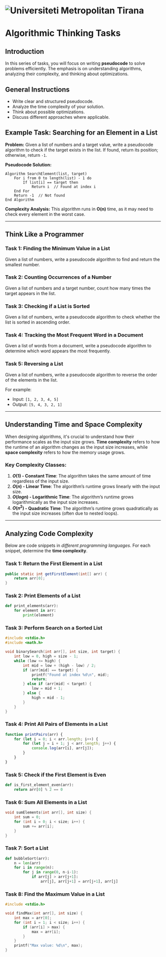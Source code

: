 # ![Universiteti Metropolitan Tirana](https://umt.edu.al/wp-content/uploads/2024/11/Universiteti-Metropolitan-Tirana.webp)  

# Algorithmic Thinking Tasks

## Introduction
In this series of tasks, you will focus on writing **pseudocode** to solve problems efficiently. The emphasis is on understanding algorithms, analyzing their complexity, and thinking about optimizations. 

## General Instructions
- Write clear and structured pseudocode.
- Analyze the time complexity of your solution.
- Think about possible optimizations.
- Discuss different approaches where applicable.

## Example Task: Searching for an Element in a List

**Problem:** Given a list of numbers and a target value, write a pseudocode algorithm to check if the target exists in the list. If found, return its position; otherwise, return `-1`.

**Pseudocode Solution:**
```plaintext
Algorithm SearchElement(list, target)
    For i from 0 to length(list) - 1 do
        If list[i] == target then
            Return i  // Found at index i
    End For
    Return -1  // Not found
End Algorithm
```
**Complexity Analysis:** This algorithm runs in **O(n)** time, as it may need to check every element in the worst case.

---

## Think Like a Programmer

### Task 1: Finding the Minimum Value in a List
Given a list of numbers, write a pseudocode algorithm to find and return the smallest number.

### Task 2: Counting Occurrences of a Number
Given a list of numbers and a target number, count how many times the target appears in the list.

### Task 3: Checking if a List is Sorted
Given a list of numbers, write a pseudocode algorithm to check whether the list is sorted in ascending order.


### Task 4: Tracking the Most Frequent Word in a Document
Given a list of words from a document, write a pseudocode algorithm to determine which word appears the most frequently.

### Task 5: Reversing a List
Given a list of numbers, write a pseudocode algorithm to reverse the order of the elements in the list.

For example:
- Input: `[1, 2, 3, 4, 5]`
- Output: `[5, 4, 3, 2, 1]`

---

## Understanding Time and Space Complexity

When designing algorithms, it's crucial to understand how their performance scales as the input size grows. **Time complexity** refers to how the runtime of an algorithm changes as the input size increases, while **space complexity** refers to how the memory usage grows.

### Key Complexity Classes:
1. **$O(1)$ - Constant Time**: The algorithm takes the same amount of time regardless of the input size.
2. **$O(n)$ - Linear Time**: The algorithm’s runtime grows linearly with the input size.
3. **$O(log n)$ - Logarithmic Time**: The algorithm’s runtime grows logarithmically as the input size increases.
4. **$O(n^2)$ - Quadratic Time**: The algorithm’s runtime grows quadratically as the input size increases (often due to nested loops).

---

## Analyzing Code Complexity

Below are code snippets in *different programming languages*. For each snippet, determine the **time complexity**.

### Task 1: Return the First Element in a List
```java
public static int getFirstElement(int[] arr) {
    return arr[0];
}
```

### Task 2: Print Elements of a List
```python
def print_elements(arr):
    for element in arr:
        print(element)
```

### Task 3: Perform Search on a Sorted List
```c
#include <stdio.h>
#include <math.h>

void binarySearch(int arr[], int size, int target) {
    int low = 0, high = size - 1;
    while (low <= high) {
        int mid = low + (high - low) / 2;
        if (arr[mid] == target) {
            printf("Found at index %d\n", mid);
            return;
        } else if (arr[mid] < target) {
            low = mid + 1;
        } else {
            high = mid - 1;
        }
    }
}
```

### Task 4: Print All Pairs of Elements in a List
```javascript
function printPairs(arr) {
    for (let i = 0; i < arr.length; i++) {
        for (let j = i + 1; j < arr.length; j++) {
            console.log(arr[i], arr[j]);
        }
    }
}
```

### Task 5: Check if the First Element is Even
```python
def is_first_element_even(arr):
    return arr[0] % 2 == 0
```

### Task 6: Sum All Elements in a List
```c
void sumElements(int arr[], int size) {
    int sum = 0;
    for (int i = 0; i < size; i++) {
        sum += arr[i];
    }
}
```

### Task 7: Sort a List 
```python
def bubbleSort(arr):
    n = len(arr)
    for i in range(n):
        for j in range(0, n-i-1):
            if arr[j] > arr[j+1]:
                arr[j], arr[j+1] = arr[j+1], arr[j]
```

### Task 8: Find the Maximum Value in a List
```c
#include <stdio.h>

void findMax(int arr[], int size) {
    int max = arr[0];
    for (int i = 1; i < size; i++) {
        if (arr[i] > max) {
            max = arr[i];
        }
    }
    printf("Max value: %d\n", max);
}
```

